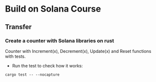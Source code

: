 # Build on Solana Course

## Transfer 

### Create a counter with Solana libraries on rust

Counter with Increment(x), Decrement(x), Update(x) and Reset functions with tests.


- Run the test to check how it works:

```
cargo test -- --nocapture
```





